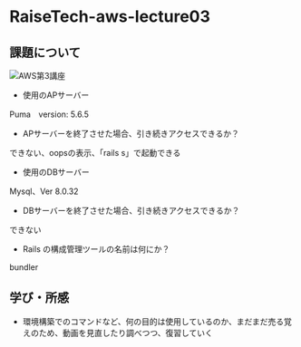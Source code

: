 # RaiseTech-aws-lecture03
##  課題について
![AWS第3講座](./images/sample_image.jpg)
-  使用のAPサーバー

  Puma　version: 5.6.5

-  APサーバーを終了させた場合、引き続きアクセスできるか？

できない、oopsの表示、「rails s」で起動できる

-  使用のDBサーバー

Mysql、Ver 8.0.32

-  DBサーバーを終了させた場合、引き続きアクセスできるか？

できない

-  Rails の構成管理ツールの名前は何にか？

bundler

## 学び・所感
- 環境構築でのコマンドなど、何の目的は使用しているのか、まだまだ売る覚えのため、動画を見直したり調べつつ、復習していく


